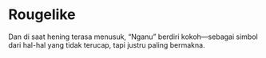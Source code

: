 # Rougelike

Dan di saat hening terasa menusuk, “Nganu” berdiri kokoh—sebagai simbol dari hal-hal yang tidak terucap, tapi justru paling bermakna.
